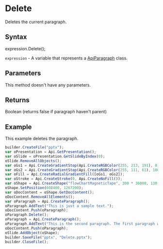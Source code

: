 # Delete

Deletes the current paragraph.

## Syntax

expression.Delete();

`expression` - A variable that represents a [ApiParagraph](../ApiParagraph.md) class.

## Parameters

This method doesn't have any parameters.

## Returns

Boolean (returns false if paragraph haven't parent)

## Example

This example deletes the paragraph.

```javascript
builder.CreateFile("pptx");
var oPresentation = Api.GetPresentation();
var oSlide = oPresentation.GetSlideByIndex(0);
oSlide.RemoveAllObjects();
var oGs1 = Api.CreateGradientStop(Api.CreateRGBColor(255, 213, 191), 0);
var oGs2 = Api.CreateGradientStop(Api.CreateRGBColor(255, 111, 61), 100000);
var oFill = Api.CreateRadialGradientFill([oGs1, oGs2]);
var oStroke = Api.CreateStroke(0, Api.CreateNoFill());
var oShape = Api.CreateShape("flowChartMagneticTape", 300 * 36000, 130 * 36000, oFill, oStroke);
oShape.SetPosition(608400, 1267200);
var oDocContent = oShape.GetDocContent();
oDocContent.RemoveAllElements();
var oParagraph = Api.CreateParagraph();
oParagraph.AddText("This is just a sample text.");
oDocContent.Push(oParagraph);
oParagraph.Delete();
oParagraph = Api.CreateParagraph();
oParagraph.AddText("This is the second paragraph. The first paragraph was removed from the shape content.");
oDocContent.Push(oParagraph);
oSlide.AddObject(oShape);
builder.SaveFile("pptx", "Delete.pptx");
builder.CloseFile();
```